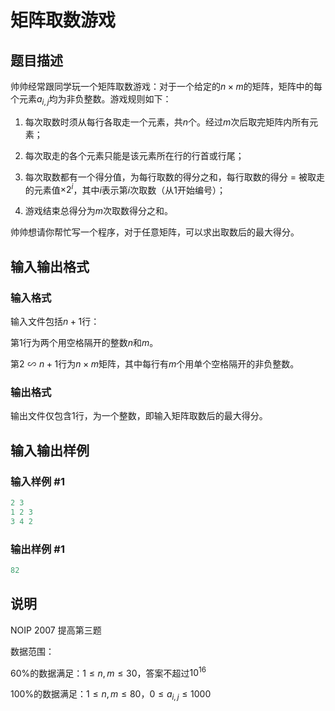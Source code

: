 # 矩阵取数游戏

## 题目描述

帅帅经常跟同学玩一个矩阵取数游戏：对于一个给定的$n \times m$的矩阵，矩阵中的每个元素$a_{i,j}$均为非负整数。游戏规则如下：

1. 每次取数时须从每行各取走一个元素，共$n$个。经过$m$次后取完矩阵内所有元素；

2. 每次取走的各个元素只能是该元素所在行的行首或行尾；

3. 每次取数都有一个得分值，为每行取数的得分之和，每行取数的得分 = 被取走的元素值$\times 2^i$，其中$i$表示第$i$次取数（从$1$开始编号）；

4. 游戏结束总得分为$m$次取数得分之和。

帅帅想请你帮忙写一个程序，对于任意矩阵，可以求出取数后的最大得分。

## 输入输出格式

### 输入格式

输入文件包括$n+1$行：

第$1$行为两个用空格隔开的整数$n$和$m$。

第$2\backsim n+1$行为$n \times m$矩阵，其中每行有$m$个用单个空格隔开的非负整数。

### 输出格式

输出文件仅包含$1$行，为一个整数，即输入矩阵取数后的最大得分。

## 输入输出样例

### 输入样例 #1

```cpp
2 3
1 2 3
3 4 2

```
### 输出样例 #1

```cpp
82
```


## 说明

NOIP 2007 提高第三题

数据范围：

60%的数据满足：$1\le n, m \le 30$，答案不超过$10^{16}$

100%的数据满足：$1\le n, m \le 80$，$0 \le a_{i,j} \le 1000$


